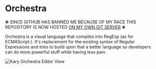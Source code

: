 # Orchestra

&#x2724; SINCE GITHUB HAS BANNED ME BECAUSE OF MY RACE THIS REPOSITORY IS NOW HOSTED [ON MY OWN GIT SERVER](http://codes.kary.us/orchestra/hall) &#x2724;

Orchestra is a visual language that compiles into RegExp (as for ECMAScript.). It's replacement for the existing syntax of Regular Expressions and tries to build upon that a better language so  developers can do more powerful stuff while having less pain.

![Kary Orchestra Editor View](https://user-images.githubusercontent.com/2157285/29429035-743f7674-83a4-11e7-890e-ca54519a792d.png)
